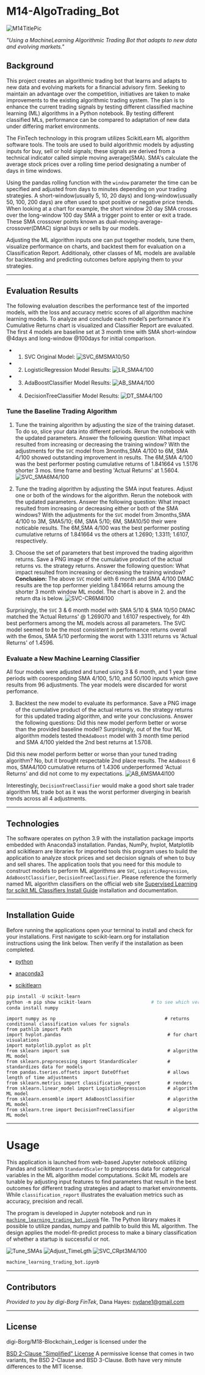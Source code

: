 # M14-AlgoTrading_Bot 

![M14TitlePic](./Images/M14ReadMe_2020-0626010033.png) 

*"Using a MachineLearning Algorithmic Trading Bot that adapts to new data and evolving markets."* 

## Background

This project creates an algorithmic trading bot that learns and adapts to new data and evolving markets for a financial advisory firm. Seeking to maintain an advantage over the competition, initiatives are taken to make improvements to the existing algorithmic trading system. The plan is to enhance the current trading signals by testing different classified machine learning (ML) algorithms in a Python notebook. By testing different classified MLs, performance can be compared to adaptation of new data under differing market environments. 

The FinTech technology in this program utilizes ScikitLearn ML algorithm software tools. The tools are used to build algorithmic models by adjusting inputs for buy, sell or hold signals; these signals are derived from a technical indicator called simple moving average(SMA). SMA's calculate the average stock prices over a rolling time period designating a number of days in time windows. 

Using the pandas rolling function with the `window` parameter the time can be specified and adjusted from days to minutes depending on your trading strategies. A short-window(usually 5, 10, 20 days) and long-window(usually 50, 100, 200 days) are often used to spot positive or negative price trends. When looking at a chart for example, the short window 20 day SMA crosses over the long-window 100 day SMA a trigger point to enter or exit a trade. These SMA crossover points known as dual-moving-average-crossover(DMAC) signal buys or sells by our models.  

Adjusting the ML algorithm inputs one can put together models, tune them, visualize performance on charts, and backtest them for evaluation on a Classification Report. Additionaly, other classes of ML models are available for backtesting and predicting outcomes before applying them to your strategies.  


---
## Evaluation Results

The following evaluation describes the performance test of the imported models, with the loss and accuracy metric scores of all algorithm machine learning models. To analyze and conclude each model’s performance it's Cumulative Returns chart is visualized and Classifier Report are evaluated. The first 4 models are baseline set at 3 month time with SMA short-window @4days and long-window @100days for initial comparison.

* 1) SVC Original Model: 
  ![SVC_6MSMA10/50](Images/SVC_CR3M4I100_2022-06-24233756.png)  
  
* 2) LogisticRegression Model Results:
 ![LR_SMA4/100](Images/LR_CR3M4I100_2022-06-24233824.png)

* 3) AdaBoostClassifier Model Results:
 ![AB_SMA4/100](Images/AB_CR3M4I100_2022-06-24233958.png)

* 4) DecisionTreeClassifier Model Results:
 ![DT_SMA4/100](Images/DT_CR3M4I100_2022-06-24234028.png) 
 
 ### **Tune the Baseline Trading Algorithm**
 1. Tune the training algorithm by adjusting the size of the training dataset. To do so, slice your data into different periods. Rerun the notebook with the updated parameters. Answer the following question: What impact resulted from increasing or decreasing the training window? 
 With the adjustments for the `SVC` model from 3months,SMA 4/100 to 6M, SMA 4/100 showed outstanding improvement in results. The 6M,SMA 4/100 was the best performer posting cumulative returns of 1.841664 vs 1.5176 shorter 3 mos. time frame and besting 'Actual Returns' at 1.5604. 
![SVC_SMA6M4/100](Images/SVC_CR6M4I1002022-06-26215537.png)   

 2. Tune the trading algorithm by adjusting the SMA input features. Adjust one or both of the windows for the algorithm. Rerun the notebook with the updated parameters. Answer the following question: What impact resulted from increasing or decreasing either or both of the SMA windows? 
With the adjustments for the `SVC` model from 3months,SMA 4/100 to 3M, SMA5/10; 6M, SMA 5/10; 6M, SMA10/50 their were noticable results. The 6M,SMA 4/100 was the best performer posting cumulative returns of 1.841664  vs the others at 1.2690; 1.3311; 1.6107, respectively. 

 3. Choose the set of parameters that best improved the trading algorithm returns. Save a PNG image of the cumulative product of the actual returns vs. the strategy returns. Answer the following question: What impact resulted from increasing or decreasing the training window?
 **Conclusion:**   The above `SVC` model with 6 month and SMA 4/100 DMAC results are the top performer yielding 1.841664 returns amoung the shorter 3 month window ML model. The chart is above in 2. and the return dta is below. 
 ![SVC-CR6M4I100](Images/svc_cr6M4100_2022-06-26221942.png) 
 
 Surprisingly, the `SVC` 3 & 6 month model with SMA 5/10 & SMA 10/50 DMAC matched the 'Actual Returns' @ 1.269070 and 1.6107 respectively, for 4th best performers among the ML models across all parameters. The SVC model seemed to be the most consistent in performance returns overall with the 6mos, SMA 5/10 performing the worst with 1.3311 returns vs 'Actual Returns' of 1.4596. 

 ### **Evaluate a New Machine Learning Classifier** 
  All four models were adjusted and tuned using 3 & 6 month, and 1 year time periods with cooresponding SMA 4/100, 5/10, and 50/100 inputs which gave results from 96 adjustments. The year models were discarded for worst perfomance.  

 3. Backtest the new model to evaluate its performance. Save a PNG image of the cumulative product of the actual returns vs. the strategy returns for this updated trading algorithm, and write your conclusions. Answer the following questions: Did this new model perform better or worse than the provided baseline model? 
 Surprisingly, out of the four ML algorithm models tested the`AdaBoost` model with 3 month time period and SMA 4/100 yielded the 2nd best returns at 1.5708. 

 Did this new model perform better or worse than your tuned trading algorithm? 
No, but it brought respectable 2nd place results. The `AdaBoost` 6 mos, SMA4/100 cumulative returns of 1.4306 underperformed 'Actual Returns' and did not come to my expectations.
![AB_6MSMA4I100](Images/AB_CR6M4I100_2022-06-26223249.png) 

Interestingly, `DecisionTreeClassifier` would make a good short sale trader algorithm ML trade bot as it was the worst performer diverging in bearish trends across all 4 adjustments. 

---

## Technologies

The software operates on python 3.9 with the installation package imports embedded with Anaconda3 installation. Pandas, NumPy, hvplot, Matplotlib and scikitlearn are libraries for imported tools this program uses to build the application to analyze stock prices and set decision signals of when to buy and sell shares.  The application tools that you need for this module to construct models to perform ML algorithms are `SVC`, `LogisticRegression`, `AdaBoostClassifier`, `DecisionTreeClassifier`.  Please reference the formerly named ML algorithm classifiers on the official web site [Supervised Learning for scikit ML Classifiers Install Guide](https://scikit-learn.org/stable/supervised_learning.html) installation and documentation.   


---

## Installation Guide

Before running the applications open your terminal to install and check for your installations. First navigate to scikit-learn.org for installation instructions using the link below. Then verify if the installation as been completed. 

* [python](https://www.python.org/downloads/)

* [anaconda3](https://docs.anaconda.com/anaconda/install/windows/e) 

* [scikitlearn](https://scikit-learn.org/stable/install.html) 

```python libraries
pip install -U scikit-learn
python -m pip show scikit-learn                      # to see which version of scikit-learn is installed
conda install numpy
```
```import pandas as pd
import numpy as np                                        # returns conditional classification values for signals
from pathlib import Path
import hvplot.pandas                                       # for chart visualations
import matplotlib.pyplot as plt
from sklearn import svm                                    # algorithm ML model
from sklearn.preprocessing import StandardScaler           # standardizes data for models 
from pandas.tseries.offsets import DateOffset              # allows length of time adjustments
from sklearn.metrics import classification_report          # renders 
from sklearn.linear_model import LogisticRegression        # algorithm ML model
from sklearn.ensemble import AdaBoostClassifier            # algorithm ML model
from sklearn.tree import DecisionTreeClassifier            # algorithm ML model
```

---
# Usage

This application is launched from web-based Jupyter notebook utilizing Pandas and scikitlearn `StandardScaler` to preprocess data for categorical variables in the ML algorithm model computations. Scikit ML models are tunable by adjusting input features to find parameters that result in the best outcomes for different trading strategies and adapt to market environments. While `classification_report` illustrates the evaluation metrics such as accuracy, precision and recall.    

The program is developed in Jupyter notebook and run in [`machine_learning_trading_bot.ipynb`](./machine_learning_trading_bot.ipynb) file. The Python library makes it possible to utilize pandas, numpy and pathlib to build this ML algorithm. The design applies the model-fit-predict process to make a binary classification of whether a startup is successful or not.
 

![Tune_SMAs](Images/Adjst-SMA_2022-06-26180534.png)
![Adjust_TimeLgth](Images/Adjst-TimeLgth2022-06-26180625.png) 
![SVC_CRpt3M4/100](Images/SVC_CRpt3M4I100_2022-06-25005330.png) 



```python
machine_learning_trading_bot.ipynb
```
 

---

## Contributors

*Provided to you by digi-Borg FinTek*, 
Dana Hayes: nydane1@gmail.com

---

## License

digi-Borg/M18-Blockchain_Ledger is licensed under the

[BSD 2-Clause "Simplified" License]()
A permissive license that comes in two variants, the BSD 2-Clause and BSD 3-Clause. Both have very minute differences to the MIT license.